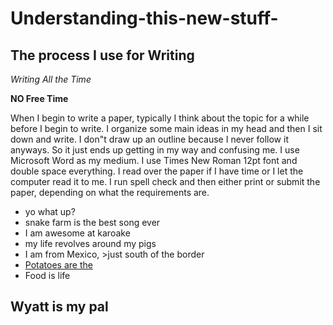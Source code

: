 # Understanding-this-new-stuff-

## The process I use for Writing 

*Writing All the Time*

**NO Free Time**

When I begin to write a paper, typically I think about the topic for a while before I begin to write. I organize some main ideas in my head and then I sit down and write. I don"t draw up an outline because I never follow it anyways. So it just ends up getting in my way and confusing me. I use Microsoft Word as my medium. I use Times New Roman 12pt font and double space everything. I read over the paper if I have time or I let the computer read it to me. I run spell check and then either print or submit the paper, depending on what the requirements are. 
- yo what up?
- snake farm is the best song ever
 - I am awesome at karoake 
 - my life revolves around my pigs
 - I am from Mexico, >just south of the border
 - [Potatoes are the](www.bomb.com) 
 - Food is life
 ## Wyatt is my pal  
 

